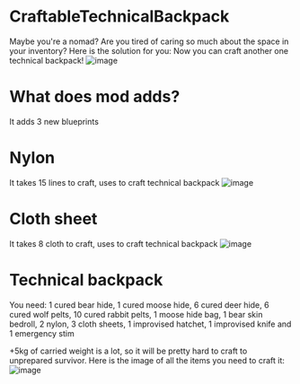 # CraftableTechnicalBackpack
Maybe you're a nomad? Are you tired of caring so much about the space in your inventory?
Here is the solution for you:
Now you can craft another one technical backpack!
![image](https://user-images.githubusercontent.com/115377615/194730107-347243bc-fa22-476a-af26-86a3ccc0c840.png)

# What does mod adds?
It adds 3 new blueprints

# Nylon

It takes 15 lines to craft, uses to craft technical backpack
![image](https://user-images.githubusercontent.com/115377615/194730692-9cc723a1-e6d2-4205-8fb4-d1a5cdacc157.png)

# Cloth sheet

It takes 8 cloth to craft, uses to craft technical backpack
![image](https://user-images.githubusercontent.com/115377615/194730965-28a3782a-10b1-43af-ac22-82645e5ecf81.png)

# Technical backpack
You need: 1 cured bear hide, 1 cured moose hide, 6 cured deer hide, 6 cured wolf pelts, 10 cured rabbit pelts, 1 moose hide bag, 1 bear skin bedroll, 2 nylon, 3 cloth sheets, 1 improvised hatchet, 1 improvised knife and 1 emergency stim













+5kg of carried weight is a lot, so it will be pretty hard to craft to unprepared survivor.
Here is the image of all the items you need to craft it:
![image](https://user-images.githubusercontent.com/115377615/194730453-4d01dc08-63a7-4ad6-bf8e-a970da8063af.png)
